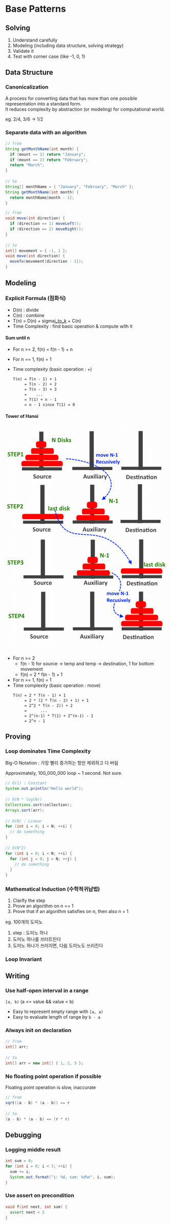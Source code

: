 # Base Patterns

## Solving

1. Understand carefully
2. Modeling (including data structure, solving strategy)
3. Validate it
4. Test with corner case (like -1, 0, 1)

## Data Structure

### Canonicalization

A process for converting data that has more than one possible representation into a standard form.\
It reduces complexity by abstraction (or modeling) for computational world.

eg. 2/4, 3/6 -> 1/2

### Separate data with an algorithm

```java
// from
String getMonthName(int month) {
  if (mount == 1) return "January";
  if (mount == 2) return "February";
  return "March";
}

// to
String[] monthName = { "January", "February", "March" };
String getMonthName(int month) {
  return monthName[month - 1];
}
```

```java
// from
void move(int direction) {
  if (direction == 1) moveLeft();
  if (direction == 2) moveRight();
}

// to
int[] movement = { -1, 1 };
void move(int direction) {
  moveTo(movement[direction - 1]);
}
```

## Modeling

### Explicit Formula (점화식)

- D(n) : divide
- C(n) : combine
- T(n) = D(n) + sigma[i_to_k](T(i)) + C(n)
- Time Complexity : find basic operation & compute with it

#### Sum until n

- For n >= 2, f(n) = f(n - 1) + n
- For n == 1, f(n) = 1
- Time complexity (basic operation : +)

  ```text
  T(n) = T(n - 1) + 1
       = T(n - 2) + 2
       = T(n - 3) + 3
       =    ...
       = T(1) + n - 1
       = n - 1 since T(1) = 0
  ```

#### Tower of Hanoi

![hanoi-tower](./img/hanio-tower.png)

- For n >= 2
  - f(n - 1) for source -> temp and temp -> destination, 1 for bottom movement
  - f(n) = 2 * f(n - 1) + 1
- For n == 1, f(n) = 1
- Time complexity (basic operation : move)
  ```text
  T(n) = 2 * T(n - 1) + 1
       = 2 * (2 * T(n - 2) + 1) + 1
       = 2^2 * T(n - 2)) + 2
       =      ...
       = 2^(n-1) * T(1) + 2^(n-1) - 1
       = 2^n - 1
  ```

## Proving

### Loop dominates Time Complexity

Big-O Notation : 가장 빨리 증가하는 항만 제외하고 다 버림

Approximately, 100_000_000 loop ~ 1 second. Not sure.

```java
// O(1) : Constant
System.out.println("Hello world");

// O(N * log(N))
Collections.sort(collection);
Arrays.sort(arr);

// O(N) : Linear
for (int i = 0; i < N; ++i) {
  // do something
}

// O(N^2)
for (int i = 0; i < N; ++i) {
  for (int j = 0; j < N; ++j) {
    // do something
  }
}
```

### Mathematical Induction (수학적귀납법)

1. Clarify the step
2. Prove an algorithm on n == 1
3. Prove that if an algorithm satisfies on n, then also n + 1

eg. 100개의 도미노

1. step : 도미노 하나
2. 도미노 하나를 쓰터트린다
3. 도미노 하나가 쓰러지면, 다음 도미노도 쓰러진다

### Loop Invariant

## Writing

### Use half-open interval in a range

`[a, b)` (a <= value && value < b)

- Easy to represent empty range with `[a, a)`
- Easy to evaluate length of range by `b - a`

### Always init on declaration

```java
// from
int[] arr;

// to
int[] arr = new int[] { 1, 2, 3 };
```

### No floating point operation if possible

Floating point operation is slow, inaccurate

```java
// from
sqrt((a - b) * (a - b)) == r

// to
(a - b) * (a - b) == (r * r)
```

## Debugging

### Logging middle result

```java
int sum = 0;
for (int i = 0; i < 3; ++i) {
  sum += i;
  System.out.format("i: %d, sum: %d%n", i, sum);
}
```

### Use assert on precondition

```cpp
void f(int next, int sum) {
  assert next < 3
}
```
